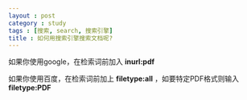 ```yaml
---
layout : post
category : study
tags : [搜索, search, 搜索引擎]
title : 如何用搜索引擎搜索文档呢?
---
```


如果你使用google，在检索词前加入 **inurl:pdf**

如果你使用百度，在检索词前加上 **filetype:all** ，如要特定PDF格式则输入 **filetype:PDF**
